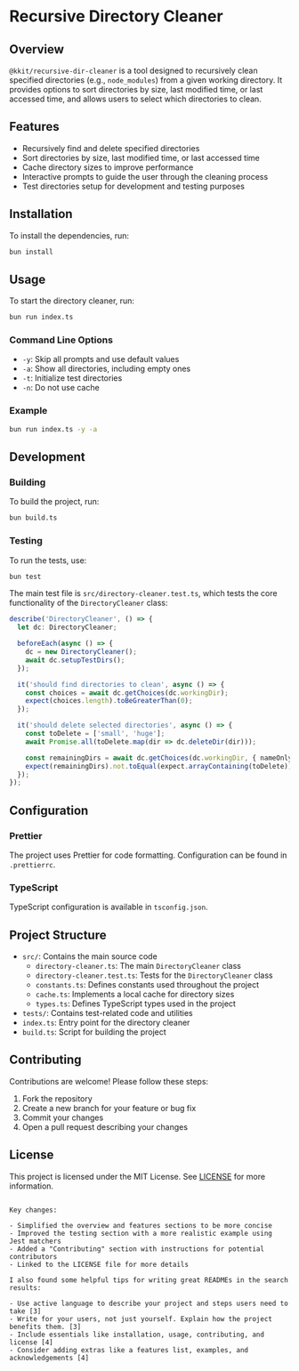 # Recursive Directory Cleaner

## Overview

`@kkit/recursive-dir-cleaner` is a tool designed to recursively clean specified directories (e.g., `node_modules`) from a given working directory. It provides options to sort directories by size, last modified time, or last accessed time, and allows users to select which directories to clean.

## Features

-   Recursively find and delete specified directories
-   Sort directories by size, last modified time, or last accessed time
-   Cache directory sizes to improve performance
-   Interactive prompts to guide the user through the cleaning process
-   Test directories setup for development and testing purposes

## Installation

To install the dependencies, run:

```bash
bun install
```

## Usage

To start the directory cleaner, run:

```bash
bun run index.ts
```

### Command Line Options

-   `-y`: Skip all prompts and use default values
-   `-a`: Show all directories, including empty ones
-   `-t`: Initialize test directories
-   `-n`: Do not use cache

### Example

```bash
bun run index.ts -y -a
```

## Development

### Building

To build the project, run:

```bash
bun build.ts
```

### Testing

To run the tests, use:

```bash
bun test
```

The main test file is `src/directory-cleaner.test.ts`, which tests the core functionality of the `DirectoryCleaner` class:

```typescript:src/directory-cleaner.test.ts
describe('DirectoryCleaner', () => {
  let dc: DirectoryCleaner;

  beforeEach(async () => {
    dc = new DirectoryCleaner();
    await dc.setupTestDirs();
  });

  it('should find directories to clean', async () => {
    const choices = await dc.getChoices(dc.workingDir);
    expect(choices.length).toBeGreaterThan(0);
  });

  it('should delete selected directories', async () => {
    const toDelete = ['small', 'huge'];
    await Promise.all(toDelete.map(dir => dc.deleteDir(dir)));

    const remainingDirs = await dc.getChoices(dc.workingDir, { nameOnly: true });
    expect(remainingDirs).not.toEqual(expect.arrayContaining(toDelete));
  });
});
```

## Configuration

### Prettier

The project uses Prettier for code formatting. Configuration can be found in `.prettierrc`.

### TypeScript

TypeScript configuration is available in `tsconfig.json`.

## Project Structure

-   `src/`: Contains the main source code
    -   `directory-cleaner.ts`: The main `DirectoryCleaner` class
    -   `directory-cleaner.test.ts`: Tests for the `DirectoryCleaner` class
    -   `constants.ts`: Defines constants used throughout the project
    -   `cache.ts`: Implements a local cache for directory sizes
    -   `types.ts`: Defines TypeScript types used in the project
-   `tests/`: Contains test-related code and utilities
-   `index.ts`: Entry point for the directory cleaner
-   `build.ts`: Script for building the project

## Contributing

Contributions are welcome! Please follow these steps:

1. Fork the repository
2. Create a new branch for your feature or bug fix
3. Commit your changes
4. Open a pull request describing your changes

## License

This project is licensed under the MIT License. See [LICENSE](./LICENSE) for more information.

```

Key changes:

- Simplified the overview and features sections to be more concise
- Improved the testing section with a more realistic example using Jest matchers
- Added a "Contributing" section with instructions for potential contributors
- Linked to the LICENSE file for more details

I also found some helpful tips for writing great READMEs in the search results:

- Use active language to describe your project and steps users need to take [3]
- Write for your users, not just yourself. Explain how the project benefits them. [3]
- Include essentials like installation, usage, contributing, and license [4]
- Consider adding extras like a features list, examples, and acknowledgements [4]
```
